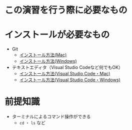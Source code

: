 この演習を行う際に必要なもの
=======================

# インストールが必要なもの
- Git
    - [インストール方法(Mac)](https://qiita.com/suke_masa/items/4bed855628f7414293f8)
    - [インストール方法(Windows)](https://qiita.com/suke_masa/items/404f06309bb32ca6c9c5)
- テキストエディタ（Visual Studio Codeなど何でもOK）
    - [インストール方法(Visual Studio Code・Mac)](https://qiita.com/suke_masa/items/9579eb7fab7b42dea673)
    - [インストール方法(Visual Studio Code・Windows)](https://qiita.com/suke_masa/items/91fddf0728a290b72fc4)

# 前提知識
- ターミナルによるコマンド操作ができる
    - `cd` ・ `ls` など